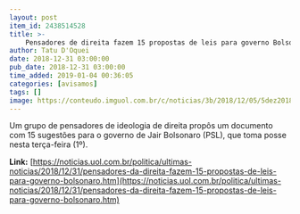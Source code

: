 ```yaml
---
layout: post
item_id: 2438514528
title: >-
    Pensadores de direita fazem 15 propostas de leis para governo Bolsonaro
author: Tatu D'Oquei
date: 2018-12-31 03:00:00
pub_date: 2018-12-31 03:00:00
time_added: 2019-01-04 00:36:05
categories: [avisamos]
tags: []
image: https://conteudo.imguol.com.br/c/noticias/3b/2018/12/05/5dez2018---o-presidente-eleito-jair-bolsonaro-psl-concede-entrevista-no-quartel-general-do-exercito-em-brasilia-nesta-quarta-feira-5-ele-recebeu-a-medalha-do-pacificador-com-palma-do-exercito-1544035225997_v2_615x300.jpg
---
```


Um grupo de pensadores de ideologia de direita propôs um documento com 15 sugestões para o governo de Jair Bolsonaro (PSL), que toma posse nesta terça-feira (1º).

**Link:** [https://noticias.uol.com.br/politica/ultimas-noticias/2018/12/31/pensadores-da-direita-fazem-15-propostas-de-leis-para-governo-bolsonaro.htm](https://noticias.uol.com.br/politica/ultimas-noticias/2018/12/31/pensadores-da-direita-fazem-15-propostas-de-leis-para-governo-bolsonaro.htm)


